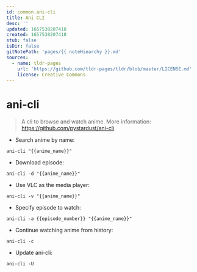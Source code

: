 ```yaml
---
id: common.ani-cli
title: Ani CLI
desc: ''
updated: 1657538207418
created: 1657538207418
stub: false
isDir: false
gitNotePath: 'pages/{{ noteHiearchy }}.md'
sources:
  - name: tldr-pages
    url: 'https://github.com/tldr-pages/tldr/blob/master/LICENSE.md'
    license: Creative Commons
---
```

# ani-cli

> A cli to browse and watch anime.
> More information: <https://github.com/pystardust/ani-cli>.

- Search anime by name:

`ani-cli "{{anime_name}}"`

- Download episode:

`ani-cli -d "{{anime_name}}"`

- Use VLC as the media player:

`ani-cli -v "{{anime_name}}"`

- Specify episode to watch:

`ani-cli -a {{episode_number}} "{{anime_name}}"`

- Continue watching anime from history:

`ani-cli -c`

- Update ani-cli:

`ani-cli -U`

